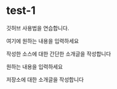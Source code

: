 # test-1
깃허브 사용법을 연습합니다.

여기에 원하는 내용을 입력하세요

작성한 소스에 대한 간단한 소개글을 작성합니다

원하는 내용을 입력하세요

저장소에 대한 소개글을 작성합니다
